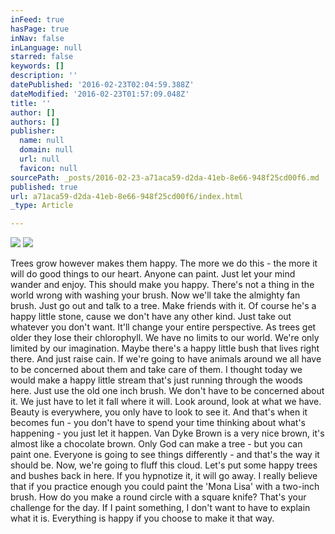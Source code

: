```yaml
---
inFeed: true
hasPage: true
inNav: false
inLanguage: null
starred: false
keywords: []
description: ''
datePublished: '2016-02-23T02:04:59.388Z'
dateModified: '2016-02-23T01:57:09.048Z'
title: ''
author: []
authors: []
publisher:
  name: null
  domain: null
  url: null
  favicon: null
sourcePath: _posts/2016-02-23-a71aca59-d2da-41eb-8e66-948f25cd00f6.md
published: true
url: a71aca59-d2da-41eb-8e66-948f25cd00f6/index.html
_type: Article

---
```

![](https://the-grid-user-content.s3-us-west-2.amazonaws.com/c2a38b0d-d59d-42d9-b053-c2ba926e8ce7.JPG)
![](https://the-grid-user-content.s3-us-west-2.amazonaws.com/0ff3e788-b90c-4030-9a02-ca99f0cda3c9.JPG)

Trees grow however makes them happy. The more we do this - the more it will do good things to our heart. Anyone can paint.
Just let your mind wander and enjoy. This should make you happy. There's not a thing in the world wrong with washing your brush. Now we'll take the almighty fan brush. Just go out and talk to a tree. Make friends with it. Of course he's a happy little stone, cause we don't have any other kind.
Just take out whatever you don't want. It'll change your entire perspective. As trees get older they lose their chlorophyll. We have no limits to our world. We're only limited by our imagination. Maybe there's a happy little bush that lives right there. And just raise cain.
If we're going to have animals around we all have to be concerned about them and take care of them. I thought today we would make a happy little stream that's just running through the woods here. Just use the old one inch brush. We don't have to be concerned about it. We just have to let it fall where it will.
Look around, look at what we have. Beauty is everywhere, you only have to look to see it. And that's when it becomes fun - you don't have to spend your time thinking about what's happening - you just let it happen. Van Dyke Brown is a very nice brown, it's almost like a chocolate brown. Only God can make a tree - but you can paint one.
Everyone is going to see things differently - and that's the way it should be. Now, we're going to fluff this cloud. Let's put some happy trees and bushes back in here. If you hypnotize it, it will go away.
I really believe that if you practice enough you could paint the 'Mona Lisa' with a two-inch brush. How do you make a round circle with a square knife? That's your challenge for the day. If I paint something, I don't want to have to explain what it is. Everything is happy if you choose to make it that way.